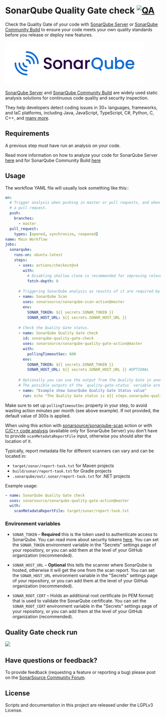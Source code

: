 # SonarQube Quality Gate check [![QA](https://github.com/SonarSource/sonarqube-quality-gate-action/actions/workflows/run-qa.yml/badge.svg)](https://github.com/SonarSource/sonarqube-quality-gate-action/actions/workflows/run-qa.yml)

Check the Quality Gate of your code with [SonarQube Server](https://www.sonarsource.com/products/sonarqube/) or [SonarQube Community Build](https://www.sonarsource.com/open-source-editions/sonarqube-community-edition/) to ensure your code meets your own quality standards before you release or deploy new features.

<picture>
  <source media="(prefers-color-scheme: dark)" srcset="./images/SonarQube_dark.png">
  <img alt="Logo" src="./images/SonarQube_light.png">
</picture>

[SonarQube Server](https://www.sonarsource.com/products/sonarqube/) and [SonarQube Community Build](https://www.sonarsource.com/open-source-editions/sonarqube-community-edition/) are widely used static analysis solutions for continuous code quality and security inspection.

They help developers detect coding issues in 30+ languages, frameworks, and IaC platforms, including Java, JavaScript, TypeScript, C#, Python, C, C++, and [many more](https://www.sonarsource.com/knowledge/languages/).

## Requirements

A previous step must have run an analysis on your code.

Read more information on how to analyze your code for SonarQube Server [here](https://docs.sonarsource.com/sonarqube-server/latest/devops-platform-integration/github-integration/introduction/) and for SonarQube Community Build [here](https://docs.sonarsource.com/sonarqube-community-build/devops-platform-integration/github-integration/introduction/)

## Usage

The workflow YAML file will usually look something like this::

```yaml
on:
  # Trigger analysis when pushing in master or pull requests, and when creating
  # a pull request.
  push:
    branches:
      - master
  pull_request:
    types: [opened, synchronize, reopened]
name: Main Workflow
jobs:
  sonarqube:
    runs-on: ubuntu-latest
    steps:
      - uses: actions/checkout@v4
        with:
          # Disabling shallow clone is recommended for improving relevancy of reporting.
          fetch-depth: 0

      # Triggering SonarQube analysis as results of it are required by Quality Gate check.
      - name: SonarQube Scan
        uses: sonarsource/sonarqube-scan-action@master
        env:
          SONAR_TOKEN: ${{ secrets.SONAR_TOKEN }}
          SONAR_HOST_URL: ${{ secrets.SONAR_HOST_URL }}

      # Check the Quality Gate status.
      - name: SonarQube Quality Gate check
        id: sonarqube-quality-gate-check
        uses: sonarsource/sonarqube-quality-gate-action@master
        with:
          pollingTimeoutSec: 600
        env:
          SONAR_TOKEN: ${{ secrets.SONAR_TOKEN }}
          SONAR_HOST_URL: ${{ secrets.SONAR_HOST_URL }} #OPTIONAL

      # Optionally you can use the output from the Quality Gate in another step.
      # The possible outputs of the `quality-gate-status` variable are `PASSED`, `WARN` or `FAILED`.
      - name: "Example show SonarQube Quality Gate Status value"
        run: echo "The Quality Gate status is ${{ steps.sonarqube-quality-gate-check.outputs.quality-gate-status }}"
```

Make sure to set up `pollingTimeoutSec` property in your step, to avoid wasting action minutes per month (see above example). If not provided, the default value of 300s is applied.

When using this action with [sonarsource/sonarqube-scan](https://github.com/SonarSource/sonarqube-scan-action) action or with [C/C++ code analysis](https://docs.sonarsource.com/sonarqube-server/latest/analyzing-source-code/languages/c-family/overview/) (available only for SonarQube Server) you don't have to provide `scanMetadataReportFile` input, otherwise you should alter the location of it.

Typically, report metadata file for different scanners can vary and can be located in:

- `target/sonar/report-task.txt` for Maven projects
- `build/sonar/report-task.txt` for Gradle projects
- `.sonarqube/out/.sonar/report-task.txt` for .NET projects

Example usage:

```yaml
- name: SonarQube Quality Gate check
  uses: sonarsource/sonarqube-quality-gate-action@master
  with:
    scanMetadataReportFile: target/sonar/report-task.txt
```

### Environment variables

- `SONAR_TOKEN` – **Required** this is the token used to authenticate access to SonarQube. You can read more about security tokens [here](https://docs.sonarqube.org/latest/user-guide/user-token/). You can set the `SONAR_TOKEN` environment variable in the "Secrets" settings page of your repository, or you can add them at the level of your GitHub organization (recommended).

- `SONAR_HOST_URL` – **Optional** this tells the scanner where SonarQube is hosted, otherwise it will get the one from the scan report. You can set the `SONAR_HOST_URL` environment variable in the "Secrets" settings page of your repository, or you can add them at the level of your GitHub organization (recommended).

- `SONAR_ROOT_CERT` – Holds an additional root certificate (in PEM format) that is used to validate the SonarQube certificate. You can set the `SONAR_ROOT_CERT` environment variable in the "Secrets" settings page of your repository, or you can add them at the level of your GitHub organization (recommended).

## Quality Gate check run

<img src="./images/QualityGate-check-screen.png">

## Have questions or feedback?

To provide feedback (requesting a feature or reporting a bug) please post on the [SonarSource Community Forum](https://community.sonarsource.com/tags/c/help/sq/github-actions).

## License

Scripts and documentation in this project are released under the LGPLv3 License.

